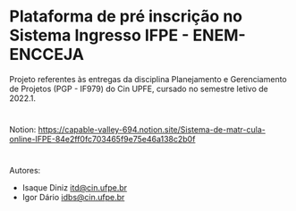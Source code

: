 # Plataforma de pré inscrição no Sistema Ingresso IFPE - ENEM-ENCCEJA
Projeto referentes às entregas da disciplina Planejamento e Gerenciamento de Projetos (PGP - IF979) do Cin UPFE, cursado no semestre letivo de 2022.1.

#
Notion: https://capable-valley-694.notion.site/Sistema-de-matr-cula-online-IFPE-84e2ff0fc703465f9e75e46a138c2b0f

#
Autores:
* Isaque Diniz <itd@cin.ufpe.br>
* Igor Dário <idbs@cin.ufpe.br>
